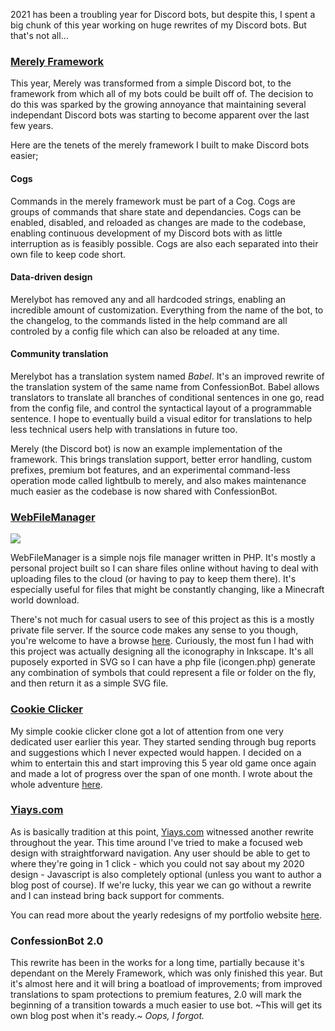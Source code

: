 2021 has been a troubling year for Discord bots, but despite this, I spent a big chunk of this year working on huge rewrites of my Discord bots. But that's not all…

### [Merely Framework](https://github.com/MerelyServices/Merely-Framework)

This year, Merely was transformed from a simple Discord bot, to the framework from which all of my bots could be built off of. The decision to do this was sparked by the growing annoyance that maintaining several independant Discord bots was starting to become apparent over the last few years.

Here are the tenets of the merely framework I built to make Discord bots easier;

#### Cogs

Commands in the merely framework must be part of a Cog. Cogs are groups of commands that share state and dependancies. Cogs can be enabled, disabled, and reloaded as changes are made to the codebase, enabling continuous development of my Discord bots with as little interruption as is feasibly possible. Cogs are also each separated into their own file to keep code short.

#### Data-driven design

Merelybot has removed any and all hardcoded strings, enabling an incredible amount of customization. Everything from the name of the bot, to the changelog, to the commands listed in the help command are all controled by a config file which can also be reloaded at any time.

#### Community translation

Merelybot has a translation system named _Babel_. It's an improved rewrite of the translation system of the same name from ConfessionBot. Babel allows translators to translate all branches of conditional sentences in one go, read from the config file, and control the syntactical layout of a programmable sentence. I hope to eventually build a visual editor for translations to help less technical users help with translations in future too.

Merely (the Discord bot) is now an example implementation of the framework. This brings translation support, better error handling, custom prefixes, premium bot features, and an experimental command-less operation mode called lightbulb to merely, and also makes maintenance much easier as the codebase is now shared with ConfessionBot.

### [WebFileManager](https://github.com/yiays/WebFileManager)

![](https://cdn.yiays.com/blog/webfilemanager.webp)

WebFileManager is a simple nojs file manager written in PHP. It's mostly a personal project built so I can share files online without having to deal with uploading files to the cloud (or having to pay to keep them there). It's especially useful for files that might be constantly changing, like a Minecraft world download.

There's not much for casual users to see of this project as this is a mostly private file server. If the source code makes any sense to you though, you're welcome to have a browse [here](https://github.com/yiays/WebFileManager). Curiously, the most fun I had with this project was actually designing all the iconography in Inkscape. It's all puposely exported in SVG so I can have a php file (icongen.php) generate any combination of symbols that could represent a file or folder on the fly, and then return it as a simple SVG file.

### [Cookie Clicker](https://github.com/yiays/Cookie-Clicker)

My simple cookie clicker clone got a lot of attention from one very dedicated user earlier this year. They started sending through bug reports and suggestions which I never expected would happen. I decided on a whim to entertain this and start improving this 5 year old game once again and made a lot of progress over the span of one month. I wrote about the whole adventure [here](https://yiays.com/blog/the-curious-case-of-my-cookie-clicker-clone/).

### [Yiays.com](https://github.com/yiays/YiaysCom)

As is basically tradition at this point, [Yiays.com](https://yiays.com/) witnessed another rewrite throughout the year. This time around I've tried to make a focused web design with straightforward navigation. Any user should be able to get to where they're going in 1 click - which you could not say about my 2020 design - Javascript is also completely optional (unless you want to author a blog post of course). If we're lucky, this year we can go without a rewrite and I can instead bring back support for comments.

You can read more about the yearly redesigns of my portfolio website [here](https://yiays.com/blog/a-history-of-my-websites/).

### ConfessionBot 2.0

This rewrite has been in the works for a long time, partially because it's dependant on the Merely Framework, which was only finished this year. But it's almost here and it will bring a boatload of improvements; from improved translations to spam protections to premium features, 2.0 will mark the beginning of a transition towards a much easier to use bot. ~This will get its own blog post when it's ready.~ _Oops, I forgot._